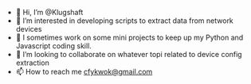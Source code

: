 - 👋 Hi, I’m @Klugshaft
- 👀 I’m interested in developing scripts to extract data from network devices
- 🌱 I sometimes work on some mini projects to keep up my Python and Javascript coding skill.
- 💞️ I’m looking to collaborate on whatever topi related to device config extraction
- 📫 How to reach me cfykwok@gmail.com

<!---
Klugshaft/Klugshaft is a ✨ special ✨ repository because its `README.md` (this file) appears on your GitHub profile.
You can click the Preview link to take a look at your changes.
--->
